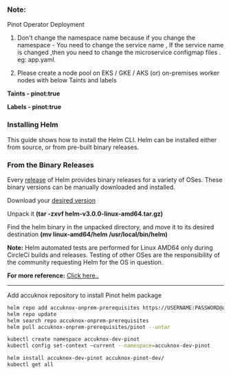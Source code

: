 ### Note:
Pinot Operator Deployment
1. Don't change the namespace name because if you change the namespace - You need to change the service name , If the service name is changed ,then you need to change the microservice configmap files . eg: app.yaml.

2. Please create a node pool on EKS / GKE / AKS (or) on-premises worker nodes with below Taints and labels

<b>Taints - pinot:true

Labels - pinot:true</b>


### Installing Helm
This guide shows how to install the Helm CLI. Helm can be installed either from source, or from pre-built binary releases.

### From the Binary Releases

Every [release](https://github.com/helm/helm/releases) of Helm provides binary releases for a variety of OSes. These binary versions can be manually downloaded and installed.

Download your [desired version](https://github.com/helm/helm/releases)

Unpack it <b>(tar -zxvf helm-v3.0.0-linux-amd64.tar.gz)</b>

Find the helm binary in the unpacked directory, and move it to its desired destination <b>(mv linux-amd64/helm /usr/local/bin/helm)</b>

<b>Note:</b> Helm automated tests are performed for Linux AMD64 only during CircleCi builds and releases. Testing of other OSes are the responsibility of the community requesting Helm for the OS in question.

<b>For more reference:</b> [Click here..](https://helm.sh/docs/intro/install/)

---

Add accuknox repository to install Pinot helm package

```sh
helm repo add accuknox-onprem-prerequisites https://USERNAME:PASSWORD@agents.accuknox.com/repository/accuknox-prerequisites
helm repo update
helm search repo accuknox-onprem-prerequisites
helm pull accuknox-onprem-prerequisites/pinot --untar
```
```sh
kubectl create namespace accuknox-dev-pinot
kubectl config set-context –current --namespace=accuknox-dev-pinot
```

```sh
helm install accuknox-dev-pinot accuknox-pinot-dev/
kubectl get all
```